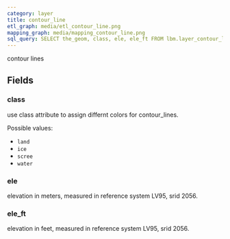 ```yaml
---
category: layer
title: contour_line
etl_graph: media/etl_contour_line.png
mapping_graph: media/mapping_contour_line.png
sql_query: SELECT the_geom, class, ele, ele_ft FROM lbm.layer_contour_line(ST_SetSRID('BOX3D(-20037508.34 -20037508.34, 20037508.34 20037508.34)'::box3d, 3857 ), 14)
---
```

contour lines

## Fields

### class

use class attribute to assign differnt colors for contour_lines.

Possible values:

- `land`
- `ice`
- `scree`
- `water`


### ele

elevation in meters, measured in reference system LV95, srid 2056.

### ele_ft

elevation in feet, measured in reference system LV95, srid 2056.




